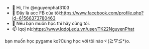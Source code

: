 - 👋 Hi, I’m @nguyenphat3103
- 👀 Đây là acc FB của tôi:https://www.facebook.com/profile.php?id=61566373780463
- 🌱 Nếu bạn muốn học thì hãy cùng tôi.
- 📫 lqoj nè:https://www.lqdoj.edu.vn/user/TK22NguyenPhat
<!---
nguyenphat3103/nguyenphat3103 is a ✨ special ✨ repository because its `README.md` (this file) appears on your GitHub profile.
You can click the Preview link to take a look at your changes.
--->bạn muốn học pygame ko?Cùng học với tôi nàoヾ(≧▽≦*)o.
